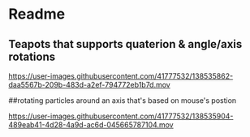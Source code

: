 # Readme


## Teapots that supports quaterion & angle/axis rotations

https://user-images.githubusercontent.com/41777532/138535862-daa5567b-209b-483d-a2ef-794772eb1b7d.mov


##rotating particles around an axis that's based on mouse's postion

https://user-images.githubusercontent.com/41777532/138535904-489eab41-4d28-4a9d-ac6d-045665787104.mov

